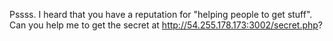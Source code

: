 Pssss. I heard that you have a reputation for "helping people to get stuff". Can you help me to get the secret at http://54.255.178.173:3002/secret.php?
